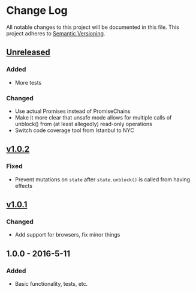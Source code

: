 # Change Log

All notable changes to this project will be documented in this file.
This project adheres to [Semantic Versioning](http://semver.org/).

## [Unreleased][unreleased]
### Added
- More tests

### Changed
- Use actual Promises instead of PromiseChains
- Make it more clear that unsafe mode allows for multiple calls of unblock() from (at least allegedly) read-only operations
- Switch code coverage tool from Istanbul to NYC

## [v1.0.2][1.0.2]
### Fixed
- Prevent mutations on `state` after `state.unblock()` is called from having effects

## [v1.0.1][1.0.1]
### Changed
- Add support for browsers, fix minor things

## 1.0.0 - 2016-5-11
### Added
- Basic functionality, tests, etc.

[unreleased]: https://github.com/jamescostian/borrow-state/compare/v1.0.1...HEAD
[1.0.2]: https://github.com/jamescostian/borrow-state/compare/v1.0.1...v1.0.2
[1.0.1]: https://github.com/jamescostian/borrow-state/compare/v1.0.0...v1.0.1

